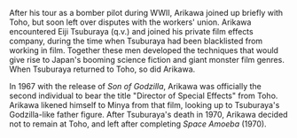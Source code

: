 <!-- Sadamasa Arikawa -->

After his tour as a bomber pilot during WWII, Arikawa joined up briefly with Toho, but soon left over disputes with the workers' union. Arikawa encountered Eiji Tsuburaya (q.v.) and joined his private film effects company, during the time when Tsuburaya had been blacklisted from working in film. Together these men developed the techniques that would give rise to Japan's booming science fiction and giant monster film genres. When Tsuburaya returned to Toho, so did Arikawa.

In 1967 with the release of _Son of Godzilla_, Arikawa was officially the second individual to bear the title "Director of Special Effects" from Toho. Arikawa likened himself to Minya from that film, looking up to Tsuburaya's Godzilla-like father figure. After Tsuburaya's death in 1970, Arikawa decided not to remain at Toho, and left after completing _Space Amoeba_ (1970).
